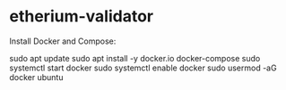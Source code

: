 # etherium-validator

Install Docker and Compose:

sudo apt update
sudo apt install -y docker.io docker-compose
sudo systemctl start docker
sudo systemctl enable docker
sudo usermod -aG docker ubuntu
